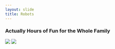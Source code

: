 ```yaml
---
layout: slide
title: Robots
---
```

### Actually Hours of Fun for the Whole Family
<img src="{{site.baseurl}}/assets/images/ozo.gif" style="margin: 0 auto;">
<img src="{{site.baseurl}}/assets/images/ozo2.gif" style="margin: 0 auto;">
